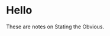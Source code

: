 # Hello

These are notes on Stating the Obvious.
<!--stackedit_data:
eyJoaXN0b3J5IjpbMTA3OTY3MDgsNDMyNTgzNzk1XX0=
-->